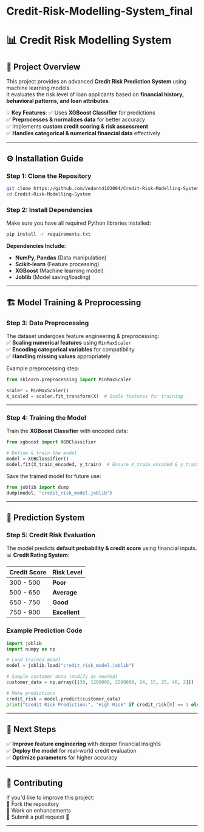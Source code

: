 # Credit-Risk-Modelling-System_final

# 📊 Credit Risk Modelling System

## 📌 **Project Overview**
This project provides an advanced **Credit Risk Prediction System** using machine learning models.  
It evaluates the risk level of loan applicants based on **financial history, behavioral patterns, and loan attributes**.  

💡 **Key Features**:
✅ Uses **XGBoost Classifier** for predictions  
✅ **Preprocesses & normalizes data** for better accuracy  
✅ Implements **custom credit scoring & risk assessment**  
✅ **Handles categorical & numerical financial data** effectively  

---

## ⚙️ **Installation Guide**
### **Step 1: Clone the Repository**
```sh
git clone https://github.com/Vedant4102004/Credit-Risk-Modelling-System.git
cd Credit-Risk-Modelling-System
```

### **Step 2: Install Dependencies**
Make sure you have all required Python libraries installed:
```sh
pip install -r requirements.txt
```
**Dependencies Include:**  
- **NumPy, Pandas** (Data manipulation)  
- **Scikit-learn** (Feature processing)  
- **XGBoost** (Machine learning model)  
- **Joblib** (Model saving/loading)  

---

## 🏗 **Model Training & Preprocessing**
### **Step 3: Data Preprocessing**
The dataset undergoes feature engineering & preprocessing:  
✅ **Scaling numerical features** using `MinMaxScaler`  
✅ **Encoding categorical variables** for compatibility  
✅ **Handling missing values** appropriately  

Example preprocessing step:
```python
from sklearn.preprocessing import MinMaxScaler

scaler = MinMaxScaler()
X_scaled = scaler.fit_transform(X)  # Scale features for training
```

---

### **Step 4: Training the Model**
Train the **XGBoost Classifier** with encoded data:
```python
from xgboost import XGBClassifier

# Define & train the model
model = XGBClassifier()
model.fit(X_train_encoded, y_train)  # Ensure X_train_encoded & y_train are defined
```

Save the trained model for future use:
```python
from joblib import dump
dump(model, "credit_risk_model.joblib")
```

---

## 🏦 **Prediction System**
### **Step 5: Credit Risk Evaluation**
The model predicts **default probability & credit score** using financial inputs.  
📊 **Credit Rating System**:

| Credit Score | Risk Level |
|-------------|------------|
| 300 - 500   | **Poor** |
| 500 - 650   | **Average** |
| 650 - 750   | **Good** |
| 750 - 900   | **Excellent** |

### **Example Prediction Code**
```python
import joblib
import numpy as np

# Load trained model
model = joblib.load("credit_risk_model.joblib")

# Sample customer data (modify as needed)
customer_data = np.array([[30, 1200000, 2500000, 24, 15, 25, 40, 2]])

# Make predictions
credit_risk = model.predict(customer_data)
print("Credit Risk Prediction:", "High Risk" if credit_risk[0] == 1 else "Low Risk")
```

---

## 🚀 **Next Steps**
✅ **Improve feature engineering** with deeper financial insights  
✅ **Deploy the model** for real-world credit evaluation  
✅ **Optimize parameters** for higher accuracy  

---

## 🤝 **Contributing**
If you'd like to improve this project:  
🔹 Fork the repository  
🔹 Work on enhancements  
🔹 Submit a pull request 🚀  

---






